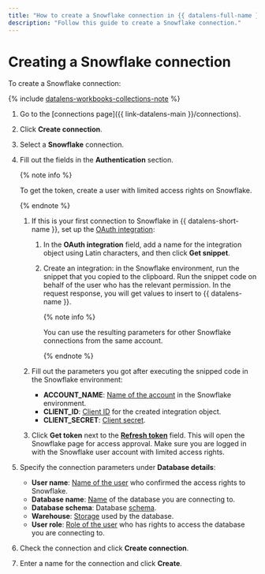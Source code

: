 ```yaml
---
title: "How to create a Snowflake connection in {{ datalens-full-name }}"
description: "Follow this guide to create a Snowflake connection."
---
```


# Creating a Snowflake connection

To create a Snowflake connection:


{% include [datalens-workbooks-collections-note](../../../_includes/datalens/operations/datalens-workbooks-collections-note.md) %}


1. Go to the [connections page]({{ link-datalens-main }}/connections).
1. Click **Create connection**.
1. Select a **Snowflake** connection.
1. Fill out the fields in the **Authentication** section.

   {% note info %}

   To get the token, create a user with limited access rights on Snowflake.

   {% endnote %}

   1. If this is your first connection to Snowflake in {{ datalens-short-name }}, set up the [OAuth integration](https://docs.snowflake.com/en/user-guide/oauth-custom#integration-example):

      1. In the **OAuth integration** field, add a name for the integration object using Latin characters, and then click **Get snippet**.
      1. Create an integration: in the Snowflake environment, run the snippet that you copied to the clipboard. Run the snippet code on behalf of the user who has the relevant permission. In the request response, you will get values to insert to {{ datalens-name }}.

         {% note info %}

         You can use the resulting parameters for other Snowflake connections from the same account.

         {% endnote %}

   1. Fill out the parameters you got after executing the snipped code in the Snowflake environment:

      * **ACCOUNT_NAME**: [Name of the account](https://docs.snowflake.com/en/user-guide/client-redirect#snowsight-the-snowflake-web-interface) in the Snowflake environment.
      * **CLIENT_ID**: [Client ID](https://docs.snowflake.com/en/sql-reference/functions/system_show_oauth_client_secrets#system-show-oauth-client-secrets) for the created integration object.
      * **CLIENT_SECRET**: [Client secret](https://docs.snowflake.com/en/sql-reference/functions/system_show_oauth_client_secrets#system-show-oauth-client-secrets).

   1. Click **Get token** next to the [**Refresh token**](https://docs.snowflake.com/en/user-guide/oauth-intro#refresh-token) field. This will open the Snowflake page for access approval. Make sure you are logged in with the Snowflake user account with limited access rights.

1. Specify the connection parameters under **Database details**:

   * **User name**: [Name of the user](https://docs.snowflake.com/en/sql-reference/sql/create-user#create-user) who confirmed the access rights to Snowflake.
   * **Database name**: [Name](https://docs.snowflake.com/en/sql-reference/sql/create-database#create-database) of the database you are connecting to.
   * **Database schema**: Database [schema](https://docs.snowflake.com/en/sql-reference/sql/create-schema#create-schema).
   * **Warehouse**: [Storage](https://docs.snowflake.com/en/sql-reference/sql/create-warehouse#create-warehouse) used by the database.
   * **User role**: [Role of the user](https://docs.snowflake.com/en/sql-reference/sql/create-role#create-role) who has rights to access the database you are connecting to.

1. Check the connection and click **Create connection**.
1. Enter a name for the connection and click **Create**.
